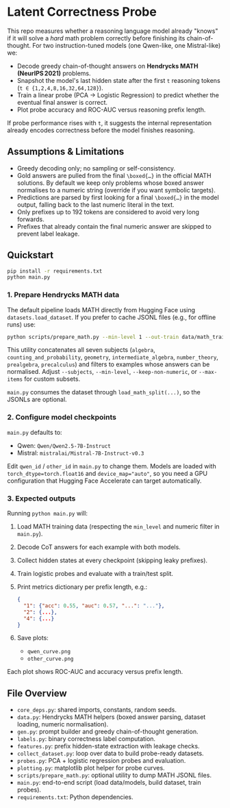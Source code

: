 # Latent Correctness Probe

This repo measures whether a reasoning language model already "knows" if it will solve a *hard* math problem correctly before finishing its chain-of-thought. For two instruction-tuned models (one Qwen-like, one Mistral-like) we:

- Decode greedy chain-of-thought answers on **Hendrycks MATH (NeurIPS 2021)** problems.
- Snapshot the model's last hidden state after the first `t` reasoning tokens (`t ∈ {1,2,4,8,16,32,64,128}`).
- Train a linear probe (PCA → Logistic Regression) to predict whether the eventual final answer is correct.
- Plot probe accuracy and ROC-AUC versus reasoning prefix length.

If probe performance rises with `t`, it suggests the internal representation already encodes correctness before the model finishes reasoning.

## Assumptions & Limitations

- Greedy decoding only; no sampling or self-consistency.
- Gold answers are pulled from the final `\boxed{…}` in the official MATH solutions. By default we keep only problems whose boxed answer normalises to a numeric string (override if you want symbolic targets).
- Predictions are parsed by first looking for a final `\boxed{…}` in the model output, falling back to the last numeric literal in the text.
- Only prefixes up to 192 tokens are considered to avoid very long forwards.
- Prefixes that already contain the final numeric answer are skipped to prevent label leakage.

## Quickstart

```bash
pip install -r requirements.txt
python main.py
```

### 1. Prepare Hendrycks MATH data

The default pipeline loads MATH directly from Hugging Face using `datasets.load_dataset`. If you prefer to cache JSONL files (e.g., for offline runs) use:

```bash
python scripts/prepare_math.py --min-level 1 --out-train data/math_train.jsonl --out-test data/math_test.jsonl
```

This utility concatenates all seven subjects (`algebra`, `counting_and_probability`, `geometry`, `intermediate_algebra`, `number_theory`, `prealgebra`, `precalculus`) and filters to examples whose answers can be normalised. Adjust `--subjects`, `--min-level`, `--keep-non-numeric`, or `--max-items` for custom subsets.

`main.py` consumes the dataset through `load_math_split(...)`, so the JSONLs are optional.

### 2. Configure model checkpoints

`main.py` defaults to:

- Qwen: `Qwen/Qwen2.5-7B-Instruct`
- Mistral: `mistralai/Mistral-7B-Instruct-v0.3`

Edit `qwen_id` / `other_id` in `main.py` to change them. Models are loaded with `torch_dtype=torch.float16` and `device_map="auto"`, so you need a GPU configuration that Hugging Face Accelerate can target automatically.

### 3. Expected outputs

Running `python main.py` will:

1. Load MATH training data (respecting the `min_level` and numeric filter in `main.py`).
2. Decode CoT answers for each example with both models.
3. Collect hidden states at every checkpoint (skipping leaky prefixes).
4. Train logistic probes and evaluate with a train/test split.
5. Print metrics dictionary per prefix length, e.g.:

   ```json
   {
     "1": {"acc": 0.55, "auc": 0.57, "...": "..."},
     "2": {...},
     "4": {...}
   }
   ```

6. Save plots:
   - `qwen_curve.png`
   - `other_curve.png`

Each plot shows ROC-AUC and accuracy versus prefix length.

## File Overview

- `core_deps.py`: shared imports, constants, random seeds.
- `data.py`: Hendrycks MATH helpers (boxed answer parsing, dataset loading, numeric normalisation).
- `gen.py`: prompt builder and greedy chain-of-thought generation.
- `labels.py`: binary correctness label computation.
- `features.py`: prefix hidden-state extraction with leakage checks.
- `collect_dataset.py`: loop over data to build probe-ready datasets.
- `probes.py`: PCA + logistic regression probes and evaluation.
- `plotting.py`: matplotlib plot helper for probe curves.
- `scripts/prepare_math.py`: optional utility to dump MATH JSONL files.
- `main.py`: end-to-end script (load data/models, build dataset, train probes).
- `requirements.txt`: Python dependencies.